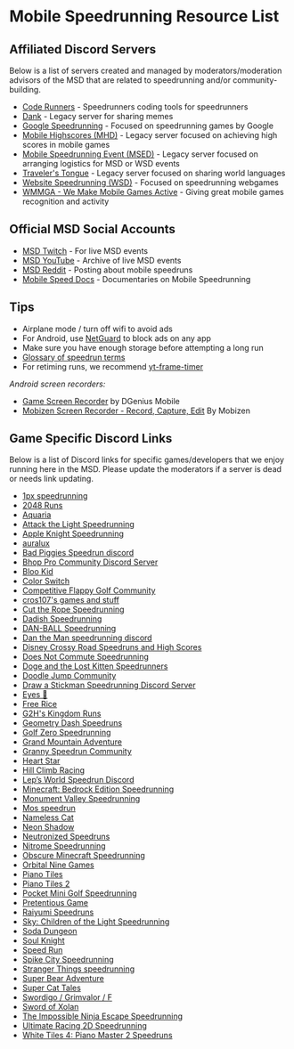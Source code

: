 # Mobile Speedrunning Resource List

## **Affiliated Discord Servers**

Below is a list of servers created and managed by moderators/moderation advisors of the MSD that are related to speedrunning and/or community-building.

* [Code Runners](https://discord.gg/J2KaVzs) - Speedrunners coding tools for speedrunners
* [Dank](https://discord.gg/b6EYTQ5P6M) - Legacy server for sharing memes
* [Google Speedrunning](https://discord.gg/7MXyJHs) - Focused on speedrunning games by Google
* [Mobile Highscores (MHD)](https://discord.gg/hMr3kHAEka) - Legacy server focused on achieving high scores in mobile games
* [Mobile Speedrunning Event (MSED)](https://discord.gg/3JGNH6B) - Legacy server focused on arranging logistics for MSD or WSD events
* [Traveler's Tongue](https://discord.gg/qEBfSj7) - Legacy server focused on sharing world languages
* [Website Speedrunning (WSD)](http://discord.gg/Rek9anM) - Focused on speedrunning webgames
* [WMMGA - We Make Mobile Games Active](https://discord.gg/DyUNpqg38Y) - Giving great mobile games recognition and activity

## **Official MSD Social Accounts**
* [MSD Twitch](https://www.twitch.tv/mobilespeedrun) - For live MSD events
* [MSD YouTube](https://www.youtube.com/channel/UC2MMLd-FYvpq3M20ooAbfhA) - Archive of live MSD events
* [MSD Reddit](https://www.reddit.com/r/Mobile_Speedrunning) - Posting about mobile speedruns
* [Mobile Speed Docs](https://www.youtube.com/channel/UCtx2F0dBUYt8K9VOgASbLgg) - Documentaries on Mobile Speedrunning

## **Tips**
* Airplane mode / turn off wifi to avoid ads
* For Android, use [NetGuard](https://play.google.com/store/apps/details?id=eu.faircode.netguard&hl=en_US&gl=US) to block ads on any app
* Make sure you have enough storage before attempting a long run
* [Glossary of speedrun terms](https://www.speedrunslive.com/rules-faq/glossary)
* For retiming runs, we recommend [yt-frame-timer](https://slashinfty.github.io/yt-frame-timer/)

*Android screen recorders:*
* [Game Screen Recorder](https://play.google.com/store/apps/details?id=com.drivergenius.screenrecorder&hl=en_US&gl=US) by DGenius Mobile
* [Mobizen Screen Recorder - Record, Capture, Edit](http://play.google.com/store/apps/details?id=com.rsupport.mvagent) By Mobizen

## **Game Specific Discord Links**

Below is a list of Discord links for specific games/developers that we enjoy running here in the MSD.
Please update the moderators if a server is dead or needs link updating.

* [1px speedrunning](https://discord.com/invite/wU3vEwp)
* [2048 Runs](https://discord.com/invite/wCxhYfA)
* [Aquaria](https://discord.com/invite/WmwpnYk)
* [Attack the Light Speedrunning](https://discord.com/invite/wYy43Sk)
* [Apple Knight Speedrunning](https://discord.com/invite/RJ8WPMBwyB)
* [auralux](https://discord.com/invite/CHfspq6)
* [Bad Piggies Speedrun discord](https://discord.com/invite/K4arHvU)
* [Bhop Pro Community Discord Server](https://discord.com/invite/dWkVVac)
* [Bloo Kid](https://discord.com/invite/VHSQtbf)
* [Color Switch](https://discord.com/invite/QU8Yhff)
* [Competitive Flappy Golf Community](https://discord.com/invite/bCDRDfM)
* [cros107's games and stuff](https://discord.com/invite/Afzb3Ds)
* [Cut the Rope Speedrunning](https://discord.com/invite/RBTaMmJ)
* [Dadish Speedrunning](https://discord.com/invite/AtM6gC8X2Q)
* [DAN-BALL Speedrunning](https://discord.com/invite/5KEA7QHGYt)
* [Dan the Man speedrunning discord](https://discord.com/invite/dA4KEJjc7x)
* [Disney Crossy Road Speedruns and High Scores](https://discord.gg/gWc6Z4jVWT)
* [Does Not Commute Speedrunning](https://discord.com/invite/QxN9WYA3WU)
* [Doge and the Lost Kitten Speedrunners](https://discord.com/invite/zWwKRWq)
* [Doodle Jump Community](https://discord.com/invite/hayMQ9v)
* [Draw a Stickman Speedrunning Discord Server](https://discord.com/invite/JDXaGux)
* [Eyes 👀](https://discord.com/invite/nBTmDtX4vg)
* [Free Rice](https://discord.com/invite/Y4KVgmZ)
* [G2H's Kingdom Runs](https://discord.com/invite/BStH48b)
* [Geometry Dash Speedruns](https://discord.com/invite/Y2PTMEv)
* [Golf Zero Speedrunning](https://discord.com/invite/t2wEDySGR7)
* [Grand Mountain Adventure](https://discord.com/invite/3zyTkdD)
* [Granny Speedrun Community](https://discord.gg/g847s2JjfB)
* [Heart Star](https://discord.com/invite/TKg85pt)
* [Hill Climb Racing](https://discord.gg/hCucCH4y)
* [Lep’s World Speedrun Discord](https://discord.com/invite/rp9Ku8B)
* [Minecraft: Bedrock Edition Speedrunning](https://discord.com/invite/vCDDrkW)
* [Monument Valley Speedrunning](https://discord.com/invite/BwjvzPZ)
* [Mos speedrun](https://discord.com/invite/3Eezd3a)
* [Nameless Cat](https://discord.com/invite/gNgKe7hDyJ)
* [Neon Shadow](https://discord.com/invite/4z2tSx2)
* [Neutronized Speedruns](https://discord.com/invite/anB8eMw)
* [Nitrome Speedrunning](https://discord.gg/tszYjDJ)
* [Obscure Minecraft Speedrunning](https://discord.com/invite/z8K4hEB)
* [Orbital Nine Games](https://discord.com/invite/nyWgvqu)
* [Piano Tiles](https://discord.com/invite/E9Bz9Vf)
* [Piano Tiles 2](https://discord.com/invite/XWuCjBh)
* [Pocket Mini Golf Speedrunning](https://discord.com/invite/Hh63hNK)
* [Pretentious Game](https://discord.com/invite/CdQ6qCJ)
* [Raiyumi Speedruns](https://discord.com/invite/TWhTPst)
* [Sky: Children of the Light Speedrunning](https://discord.com/invite/kaDA27u)
* [Soda Dungeon](https://discord.com/invite/fqfuuzT)
* [Soul Knight](https://discord.com/invite/mGUHgJe)
* [Speed Run](https://discord.com/invite/bRThBJR)
* [Spike City Speedrunning](https://discord.com/invite/tvDakJj)
* [Stranger Things speedrunning](https://discord.com/invite/JUCSvrK)
* [Super Bear Adventure](https://discord.com/invite/KjGhpjN)
* [Super Cat Tales](https://discord.com/invite/vQxnUuB)
* [Swordigo / Grimvalor / F](https://discord.com/invite/yVuwm6U)
* [Sword of Xolan](https://discord.com/invite/mtquyhG)
* [The Impossible Ninja Escape Speedrunning](https://discord.com/invite/jTbevCHZER)
* [Ultimate Racing 2D Speedrunning](https://discord.com/invite/PRXTpbvpaC)
* [White Tiles 4: Piano Master 2 Speedruns](https://discord.com/invite/6kAX8Nf)
